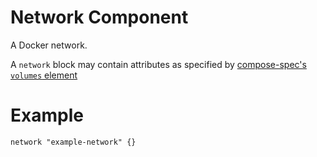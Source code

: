 # Network Component

A Docker network.

A `network` block may contain attributes as specified by [compose-spec's `volumes` element](https://github.com/compose-spec/compose-spec/blob/master/spec.md#Volumes-top-level-element)

# Example

```hcl
network "example-network" {}
